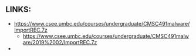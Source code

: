 
## LINKS:
* https://www.csee.umbc.edu/courses/undergraduate/CMSC491malware/ImportREC.7z
  * <https://www.csee.umbc.edu/courses/undergraduate/CMSC491malware/2019%2002/ImportREC.7z>
* 
